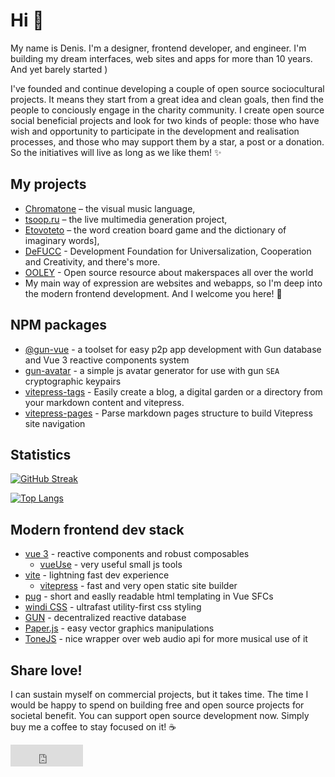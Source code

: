 # Hi 👋
My name is Denis. I'm a designer, frontend developer, and engineer. I'm building my dream interfaces, web sites and apps for more than 10 years. And yet barely started )

I've founded and continue developing a couple of open source sociocultural projects. It means they start from a great idea and clean goals, then find the people to conciously engage in the charity community. I create open source social beneficial projects and look for two kinds of people: those who have wish and opportunity to participate in the development and realisation processes, and those who may support them by a star, a post or a donation. So the initiatives will live as long as we like them! ✨

## My projects

- [Chromatone](https://github.com/chromatone) – the visual music language, 
- [tsoop.ru](https://github.com/tsoop-ru) – the live multimedia generation project,  
- [Etovoteto](https://github.com/etovoteto) – the word creation board game and the dictionary of imaginary words], 
- [DeFUCC](https://github.com/DeFUCC) - Development Foundation for Universalization, Cooperation and Creativity, and there's more. 
- [OOLEY](https://github.com/ooley42) - Open source resource about makerspaces all over the world
- My main way of expression are websites and webapps, so I'm deep into the modern frontend development. And I welcome you here! 🌊

## NPM packages
- [@gun-vue](https://www.npmjs.com/org/gun-vue) - a toolset for easy p2p app development with Gun database and Vue 3 reactive components system
- [gun-avatar](https://www.npmjs.com/package/gun-avatar) - a simple js avatar generator for use with gun `SEA` cryptographic keypairs
- [vitepress-tags](https://www.npmjs.com/package/vitepress-tags) - Easily create a blog, a digital garden or a directory from your markdown content and vitepress. 
- [vitepress-pages](https://www.npmjs.com/package/vitepress-pages) - Parse markdown pages structure to build Vitepress site navigation

## Statistics

[![GitHub Streak](http://github-readme-streak-stats.herokuapp.com?user=davay42&theme=dark&background=000000)](https://git.io/streak-stats)

[![Top Langs](https://github-readme-stats.vercel.app/api/top-langs/?username=davay42&layout=compact&theme=vision-friendly-dark)](https://github.com/anuraghazra/github-readme-stats)

## Modern frontend dev stack
- [vue 3](https://v3.vuejs.org) - reactive components and robust composables
  - [vueUse](https://vueuse.org) - very useful small js tools
- [vite](https://vitejs.dev) - lightning fast dev experience
  - [vitepress](https://vitepress.vuejs.org) - fast and very open static site builder
- [pug](https://pugjs.org) -  short and easlly readable html templating in Vue SFCs
- [windi CSS](https://windicss.org/) - ultrafast utility-first css styling
- [GUN](https://gun.eco) -  decentralized reactive database
- [Paper.js](http://paperjs.org) - easy vector graphics manipulations
- [ToneJS](https://tonejs.github.io/) - nice wrapper over web audio api for more musical use of it


## Share love!

I can sustain myself on commercial projects, but it takes time. The time I would be happy to spend on building free and open source projects for societal benefit. You can support open source development now. Simply buy me a coffee to stay focused on it! ☕️

<iframe src="https://github.com/sponsors/davay42/button" title="Sponsor davay42" height="35" width="116" style="border: 0;"></iframe>


